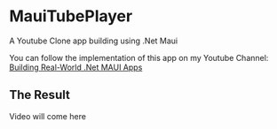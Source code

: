 # MauiTubePlayer
A Youtube Clone app building using .Net Maui

You can follow the implementation of this app on my Youtube Channel:
[Building Real-World .Net MAUI Apps](https://www.youtube.com/playlist?list=PLPLcAzuCoR9-MtDrsgXfAoqICuTdA6JPa)

## The Result

Video will come here
